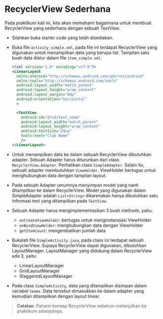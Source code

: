 # RecyclerView Sederhana

Pada praktikum kali ini, kita akan memahami bagaimana untuk membuat RecyclerView
yang sederhana dengan sebuah TextView.

- Silahkan buka starter code yang telah disediakan.
- Buka file `activity_simple.xml`, pada file ini terdapat RecyclerView yang
 digunakan untuk menampilkan data yang berupa list. Tampilan satu buah data
 diatur dalam file `item_simple.xml`.

  ```xml
  <?xml version="1.0" encoding="utf-8"?>
  <LinearLayout
    xmlns:android="http://schemas.android.com/apk/res/android"
    xmlns:tools="http://schemas.android.com/tools"
    android:layout_width="match_parent"
    android:layout_height="wrap_content"
    android:layout_margin="8dp"
    android:orientation="horizontal"
    >

    <TextView
      android:id="@+id/text_name"
      android:layout_width="match_parent"
      android:layout_height="wrap_content"
      android:textSize="24sp"
      tools:text="Club Name"
      />
  </LinearLayout>
  ```

- Untuk menampilkan data ke dalam sebuah RecyclerView dibutuhkan adapter.
 Sebuah Adapter harus diturunkan dari class `RecyclerView.Adapter`. Perhatikan
 class `SimpleAdapter`. Selain itu, sebuah adapter membutuhkan `ViewHolder`.
 ViewHolder bertugas untuk menghubungkan data dengan tampilan layout.

- Pada sebuah Adapter umumnya menyimpan model yang nanti ditampilkan ke dalam
 RecyclerView. Model yang digunakan dalam SimpleAdapter adalah `List<String>`
 dikarenakan hanya dibutuhkan satu informasi text yang ditampilkan pada
 `TextView`.

- Sebuah Adapter harus mengimplementasikan 3 buah methods, yaitu:
    - `onCreateViewHolder`: bertugas untuk menginstansiasi ViewHolder
    - `onBindViewHolder`: menghubungkan data dengan ViewHolder
    - `getItemCount`: mengembalikan jumlah data

- Bukalah file `SimpleActivity.java`, pada class ini terdapat sebuah RecyclerView.
 Supaya RecyclerView dapat digunakan, dibutuhkan LayoutManager. LayoutManager
 yang didukung dalam RecyclerView ada 3, yaitu:
  - LinearLayoutManager
  - GridLayoutManager
  - StaggeredLayoutManager

- Pada class `SimpleActivity`, data yang ditampilkan disimpan dalam variabel
 `teams`. Data tersebut dimasukkan ke dalam adapter yang kemudian ditampilkan
 dengan layout linear.

> **Catatan**: Pahami konsep RecyclerView sebelum melanjutkan ke praktikum
> selanjutnya.
